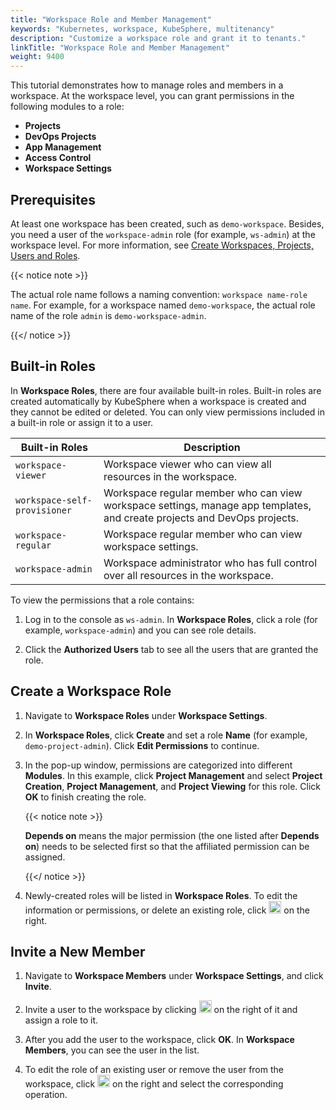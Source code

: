 ```yaml
---
title: "Workspace Role and Member Management"
keywords: "Kubernetes, workspace, KubeSphere, multitenancy"
description: "Customize a workspace role and grant it to tenants."
linkTitle: "Workspace Role and Member Management"
weight: 9400
---
```


This tutorial demonstrates how to manage roles and members in a workspace. At the workspace level, you can grant permissions in the following modules to a role:

- **Projects**
- **DevOps Projects**
- **App Management**
- **Access Control**
- **Workspace Settings**

## Prerequisites

At least one workspace has been created, such as `demo-workspace`. Besides, you need a user of the `workspace-admin` role (for example, `ws-admin`) at the workspace level. For more information, see [Create Workspaces, Projects, Users and Roles](../../quick-start/create-workspace-and-project/).

{{< notice note >}} 

The actual role name follows a naming convention: `workspace name-role name`. For example, for a workspace named `demo-workspace`, the actual role name of the role `admin` is `demo-workspace-admin`.

{{</ notice >}} 

## Built-in Roles

In **Workspace Roles**, there are four available built-in roles. Built-in roles are created automatically by KubeSphere when a workspace is created and they cannot be edited or deleted. You can only view permissions included in a built-in role or assign it to a user.

| Built-in Roles     | Description                                                  |
| ------------------ | ------------------------------------------------------------ |
| `workspace-viewer` | Workspace viewer who can view all resources in the workspace. |
| `workspace-self-provisioner`   | Workspace regular member who can view workspace settings, manage app templates, and create projects and DevOps projects. |
| `workspace-regular` | Workspace regular member who can view workspace settings. |
| `workspace-admin`   | Workspace administrator who has full control over all resources in the workspace. |

To view the permissions that a role contains:

1. Log in to the console as `ws-admin`. In **Workspace Roles**, click a role (for example, `workspace-admin`) and you can see role details.

2. Click the **Authorized Users** tab to see all the users that are granted the role.

## Create a Workspace Role

1. Navigate to **Workspace Roles** under **Workspace Settings**.

2. In **Workspace Roles**, click **Create** and set a role **Name** (for example, `demo-project-admin`). Click **Edit Permissions** to continue.

3. In the pop-up window, permissions are categorized into different **Modules**. In this example, click **Project Management** and select **Project Creation**, **Project Management**, and **Project Viewing** for this role. Click **OK** to finish creating the role.

   {{< notice note >}} 

   **Depends on** means the major permission (the one listed after **Depends on**) needs to be selected first so that the affiliated permission can be assigned.

   {{</ notice >}} 

4. Newly-created roles will be listed in **Workspace Roles**. To edit the information or permissions, or delete an existing role, click <img src="/images/docs/workspace-administration/role-and-member-management/three-dots.png" height="20px"> on the right.

## Invite a New Member

1. Navigate to **Workspace Members** under **Workspace Settings**, and click **Invite**.
2. Invite a user to the workspace by clicking <img src="/images/docs/workspace-administration/role-and-member-management/add.png" height="20px"> on the right of it and assign a role to it.

3. After you add the user to the workspace, click **OK**. In **Workspace Members**, you can see the user in the list.

4. To edit the role of an existing user or remove the user from the workspace, click <img src="/images/docs/workspace-administration/role-and-member-management/three-dots.png" height="20px"> on the right and select the corresponding operation.